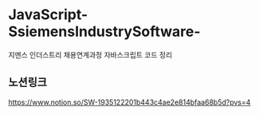# JavaScript-SsiemensIndustrySoftware-
지멘스 인더스트리 채용연계과정 자바스크립트 코드 정리

## 노션링크
https://www.notion.so/SW-1935122201b443c4ae2e814bfaa68b5d?pvs=4
